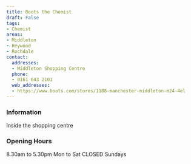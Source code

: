 ```yaml
---
title: Boots the Chemist
draft: False
tags:
- Chemist
areas:
- Middleton
- Heywood
- Rochdale
contact:
  addresses:
  - Middleton Shopping Centre
  phone:
  - 0161 643 2101
  web_addresses:
  - https://www.boots.com/stores/1188-manchester-middleton-m24-4el
---
```


### Information
Inside the shopping centre

### Opening Hours
8.30am to 5.30pm Mon to Sat
CLOSED Sundays

